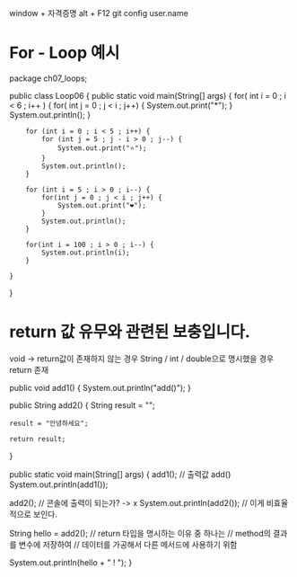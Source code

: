 window + 자격증명
alt + F12
    git config user.name
    
# For - Loop 예시

package ch07_loops;

public class Loop06 {
public static void main(String[] args) {
for( int i = 0 ; i < 6 ; i++ ) {
for( int j = 0 ; j < i ; j++) {
System.out.print("*");
}
System.out.println();
}

        for (int i = 0 ; i < 5 ; i++) {
            for (int j = 5 ; j - i > 0 ; j--) {
                System.out.print("⭐");
            }
            System.out.println();
        }
        
        for (int i = 5 ; i > 0 ; i--) {
            for(int j = 0 ; j < i ; j++) {
                System.out.print("❤️");
            }
            System.out.println();
        }
        
        for(int i = 100 ; i > 0 ; i--) {
            System.out.println(i);
        }

    }
}

# return 값 유무와 관련된 보충입니다.
void -> return값이 존재하지 않는 경우 String / int / double으로 명시했을 경우 return 존재

public void add1() {
System.out.println("add()");
}

public String add2() {
String result = "";

    result = "안녕하세요";
    
    return result;
}

public static void main(String[] args) {
add1();           // 출력값 add()
System.out.println(add1());

add2();          // 콘솔에 출력이 되는가? -> x
System.out.println(add2());      // 이게 비효율적으로 보인다.

String hello = add2();       // return 타입을 명시하는 이유 중 하나는
// method의 결과를 변수에 저장하여
// 데이터를 가공해서 다른 메서드에 사용하기 위함

System.out.println(hello + " ! ");
}
